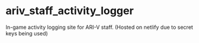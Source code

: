 # ariv_staff_activity_logger
In-game activity logging site for ARI-V staff. 
(Hosted on netlify due to secret keys being used)
